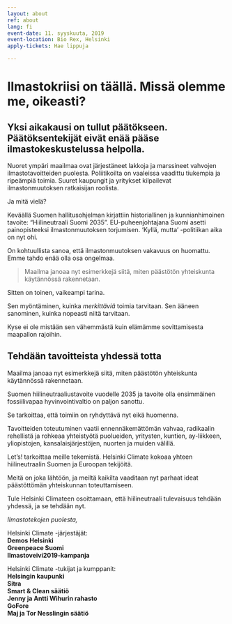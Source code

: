 ```yaml
---
layout: about
ref: about
lang: fi
event-date: 11. syyskuuta, 2019
event-location: Bio Rex, Helsinki
apply-tickets: Hae lippuja

---
```


# Ilmastokriisi on täällä. Missä olemme me, oikeasti?

## Yksi aikakausi on tullut päätökseen. Päätöksentekijät eivät enää pääse ilmastokeskustelussa helpolla. 

Nuoret ympäri maailmaa ovat järjestäneet lakkoja ja marssineet vahvojen ilmastotavoitteiden puolesta. Poliitikoilta on vaaleissa vaadittu tiukempia ja ripeämpiä toimia. Suuret kaupungit ja yritykset kilpailevat ilmastonmuutoksen ratkaisijan roolista. 

Ja mitä vielä? 

Keväällä Suomen hallitusohjelman kirjattiin historiallinen ja kunnianhimoinen tavoite: “Hiilineutraali Suomi 2035”. EU-puheenjohtajana Suomi asetti painopisteeksi ilmastonmuutoksen torjumisen. ‘Kyllä, mutta’ -politiikan aika on nyt ohi.

On kohtuullista sanoa, että ilmastonmuutoksen vakavuus on huomattu. Emme tahdo enää olla osa ongelmaa.

<blockquote> Maailma janoaa nyt esimerkkejä siitä, miten päästötön yhteiskunta käytännössä rakennetaan. </blockquote>

Sitten on toinen, vaikeampi tarina. 	

Sen myöntäminen, kuinka *merkittäviä* toimia tarvitaan. Sen ääneen sanominen, kuinka nopeasti niitä tarvitaan. 

Kyse ei ole mistään sen vähemmästä kuin elämämme sovittamisesta maapallon rajoihin. 

## Tehdään tavoitteista yhdessä totta

Maailma janoaa nyt esimerkkejä siitä, miten päästötön yhteiskunta käytännössä rakennetaan.

Suomen hiilineutraaliustavoite vuodelle 2035 ja tavoite olla ensimmäinen fossiilivapaa hyvinvointivaltio on paljon sanottu. 

Se tarkoittaa, että toimiin on ryhdyttävä nyt eikä huomenna.

Tavoitteiden toteutuminen vaatii ennennäkemättömän vahvaa, radikaalin rehellistä ja rohkeaa yhteistyötä puolueiden, yritysten, kuntien, ay-liikkeen, yliopistojen, kansalaisjärjestöjen, nuorten ja muiden välillä.

Let’s! tarkoittaa meille tekemistä. Helsinki Climate kokoaa yhteen hiilineutraalin Suomen ja Euroopan tekijöitä. 

Meitä on joka lähtöön, ja meiltä kaikilta vaaditaan nyt parhaat ideat päästöttömän yhteiskunnan toteuttamiseen. 

Tule Helsinki Climateen osoittamaan, että hiilineutraali tulevaisuus tehdään yhdessä, ja se tehdään nyt. 

*Ilmastotekojen puolesta,*

Helsinki Climate -järjestäjät:  
**Demos Helsinki**  
**Greenpeace Suomi**  
**Ilmastoveivi2019-kampanja**

Helsinki Climate -tukijat ja kumppanit:  
**Helsingin kaupunki**  
**Sitra**  
**Smart & Clean säätiö**  
**Jenny ja Antti Wihurin rahasto**  
**GoFore**  
**Maj ja Tor Nesslingin säätiö**
